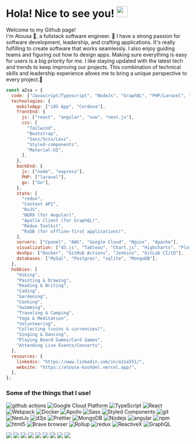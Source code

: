 <h1>Hola! Nice to see you! <img src="https://emojis.slackmojis.com/emojis/images/1531849430/4246/blob-sunglasses.gif?1531849430" width="30"/></h1>

<p>Welcome to my Github page! </br> I'm Atousa 🌱, a fullstack software engineer.
🔭 I have a strong passion for software development, leadership, and crafting applications. It's really fulfilling to create software that works seamlessly. I also enjoy guiding teams and figuring out how to design apps. Making sure everything is easy for users is a big priority for me. I like staying updated with the latest tech and trends to keep improving our projects. This combination of technical skills and leadership experience allows me to bring a unique perspective to every project.🌱</p>

```javascript
const a2sa = {
  code: ["Javascript/Typescript", "NodeJs", "GraphQL", "PHP/Laravel", "Python"],
  technologies: {
    mobileApp: ["iOS App", "Cordova"],
    frontEnd: {
      js: ["react", "angular", "vue", "next.js"],
      css: [
        "Tailwind",
        "Bootstrap",
        "Sass/Scss/Less",
        "Styled-components",
        "Material-UI",
      ],
    },
    backEnd: {
      js: ["node", "express"],
      PHP: ["laravel"],
      go: ["Go"],
    },
    state: [
      "redux",
      "Context API",
      "RxJS",
      "NGRX (for Angular)",
      "Apollo Client (for GraphQL)",
      "Redux Toolkit",
      "RxDB (for offline-first applications)",
    ],
    servers: ["Cpanel", "AWS", "Google Cloud", "Nginx", "Apache"],
    visualization: ["d3.js", "Tableau", "Chart.js", "Highcharts", "Plotly.js"],
    devOps: ["Docker", "GitHub Actions", "Jenkins", "GitLab CI/CD"],
    databases: ["MySql", "Postgres", "sqlite", "MongoDB"],
  },
  hobbies: [
    "Hiking",
    "Painting & Drawing",
    "Reading & Writing",
    "Coding",
    "Gardening",
    "Cooking",
    "Swimming",
    "Traveling & Camping",
    "Yoga & Meditation",
    "Volunteering",
    "Collecting (coins & currencies)",
    "Singing & Dancing",
    "Playing Board Games/Card Games",
    "Attending Live Events/Concerts",
  ],
  resources: {
    linkedin: "https://www.linkedin.com/in/a2sa551/",
    website: "https://atousa-kouhdel.vercel.app/",
  },
};
```

<h3>Some of the things that I use!</h3>
<p>
  <img alt="github actions" src="https://img.shields.io/badge/-Github_Actions-2088FF?style=flat-square&logo=github-actions&logoColor=white" />
  <img alt="Google Cloud Platform" src="https://img.shields.io/badge/-Google_Cloud_Platform-1a73e8?style=flat-square&logo=google-cloud&logoColor=white" />
  <img alt="TypeScript" src="https://img.shields.io/badge/-TypeScript-007ACC?style=flat-square&logo=typescript&logoColor=white" />
  <img alt="React" src="https://img.shields.io/badge/-React-45b8d8?style=flat-square&logo=react&logoColor=white" />
  <img alt="Webpack" src="https://img.shields.io/badge/-Webpack-8DD6F9?style=flat-square&logo=webpack&logoColor=white" /> 
  <img alt="Docker" src="https://img.shields.io/badge/-Docker-46a2f1?style=flat-square&logo=docker&logoColor=white" />
  <img alt="Apollo" src="https://img.shields.io/badge/-Apollo%20GraphQL-311C87?style=flat-square&logo=apollo-graphql&logoColor=white" />
  <img alt="Sass" src="https://img.shields.io/badge/-Sass-CC6699?style=flat-square&logo=sass&logoColor=white" />
  <img alt="Styled Components" src="https://img.shields.io/badge/-Styled_Components-db7092?style=flat-square&logo=styled-components&logoColor=white" />
  <img alt="git" src="https://img.shields.io/badge/-Git-F05032?style=flat-square&logo=git&logoColor=white" />
  <img alt="NestJs" src="https://img.shields.io/badge/-NestJs-ea2845?style=flat-square&logo=nestjs&logoColor=white" />
  <img alt="d3js" src="https://img.shields.io/badge/-D3.js-F9A03C?style=flat-square&logo=d3.js&logoColor=white" />
  <img alt="Prettier" src="https://img.shields.io/badge/-Prettier-F7B93E?style=flat-square&logo=prettier&logoColor=white" />
  <img alt="MongoDB" src="https://img.shields.io/badge/-MongoDB-13aa52?style=flat-square&logo=mongodb&logoColor=white" />
  <img alt="Nodejs" src="https://img.shields.io/badge/-Nodejs-43853d?style=flat-square&logo=Node.js&logoColor=white" />
  <img alt="angular" src="https://img.shields.io/badge/-Angular-DD0031?style=flat-square&logo=angular&logoColor=white" />
  <img alt="npm" src="https://img.shields.io/badge/-NPM-CB3837?style=flat-square&logo=npm&logoColor=white" />
  <img alt="html5" src="https://img.shields.io/badge/-HTML5-E34F26?style=flat-square&logo=html5&logoColor=white" />
  <img alt="Brave browser" src="https://img.shields.io/badge/-Brave_Browser-FB542B?style=flat-square&logo=brave&logoColor=white" />
  <img alt="Rollup" src="https://img.shields.io/badge/-Rollup-EC4A3F?style=flat-square&logo=rollup.js&logoColor=white" />
  <img alt="redux" src="https://img.shields.io/badge/-Redux-764ABC?style=flat-square&logo=redux&logoColor=white" />
  <img alt="ReactiveX" src="https://img.shields.io/badge/-RxJs-B7178C?style=flat-square&logo=reactivex&logoColor=white" />
  <img alt="GraphQL" src="https://img.shields.io/badge/-GraphQL-E10098?style=flat-square&logo=graphql&logoColor=white" />
</p>

![](https://img.shields.io/badge/go-informational?style=flat&logo=go&logoColor=white&color=3498db)
![](https://img.shields.io/badge/typescript-informational?style=flat&logo=typescript&logoColor=white&color=3498db)
![](https://img.shields.io/badge/css-informational?style=flat&logo=css&logoColor=white&color=3498db)
![](https://img.shields.io/badge/php-informational?style=flat&logo=php&logoColor=white&color=3498db)
![](https://img.shields.io/badge/Javascript-informational?style=flat&logo=javascript&logoColor=white&color=3498db)
![](https://img.shields.io/badge/Vue.js-informational?style=flat&logo=vue.js&logoColor=white&color=3498db)
![](https://img.shields.io/badge/MySQL-informational?style=flat&logo=mysql&logoColor=white&color=3498db)
![](https://img.shields.io/badge/GitHub-informational?style=flat&logo=github&logoColor=white&color=8e44ad)
![](https://img.shields.io/badge/VSCode-informational?style=flat&logo=visual-studio-code&logoColor=white&color=27ae60)

<!-- hide this until profile is public -->
<!--
![Github stats](https://a2sa-github-readme-stat.vercel.app/api?username=atousa-kouhdel&show_icons=true&include_all_commits=true&count_private=true&theme=transparent&show_owner=true)
![Top Langs](https://a2sa-github-readme-stat.vercel.app/api/top-langs/?username=atousa-kouhdel&show_icons=true&layout=compact&langs_count=6)
![GitHub Streak](https://github-readme-streak-stats.herokuapp.com?user=atousa-kouhdel&hide_border=true&card_width=500) -->

<!-- <img alt="Stars" src="https://img.shields.io/github/stars/atousa-kouhdel/atousa-kouhdel?style=flat-square&labelColor=343b41"/> <img alt="Forks" src="https://img.shields.io/github/forks/atousa-kouhdel/atousa-kouhdel?style=flat-square&labelColor=343b41"/></p> -->
